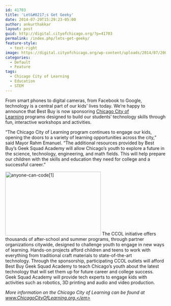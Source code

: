 ```yaml
---
id: 41703
title: 'Let&#8217;s Get Geeky'
date: 2014-07-29T15:29:23-05:00
author: ankurthakkar
layout: post
guid: http://digital.cityofchicago.org/?p=41703
permalink: /index.php/lets-get-geeky/
feature-style:
  - text-right
image: https://digital.cityofchicago.org/wp-content/uploads/2014/07/2007-5-23-71136503_geeksquad1.jpg
categories:
  - Default
  - Feature
tags:
  - Chicago City of Learning
  - Education
  - STEM
---
```

From smart phones to digital cameras, from Facebook to Google, technology is a central part of our kids&#8217; lives today. We&#8217;re happy to announce that Best Buy is now sponsoring [Chicago City of Learning](http://chicagocityoflearning.org/) programs designed to build our students&#8217; technology skills through fun, interactive workshops and activities.

“The Chicago City of Learning program continues to engage our kids, opening the doors to a variety of learning opportunities across the city,” said Mayor Rahm Emanuel. “The additional resources provided by Best Buy’s Geek Squad Academy will allow Chicago’s youth to explore a future in the science, technology, engineering, and math fields. This will help prepare our children with the skills and education they need for college and a successful career.”

<img loading="lazy" class="alignleft size-full wp-image-41704" alt="anyone-can-code[1]" src="http://digital.cityofchicago.org/wp-content/uploads/2014/07/anyone-can-code1.jpg" width="300" height="200" /> The CCOL initiative offers thousands of after-school and summer programs, through partner organizations citywide, designed to challenge youth to engage in new ways of learning. Hands-on projects afford children and teens to work with everything from traditional craft materials to state-of-the-art technology. Through the sponsorship, participating CCOL outlets will afford Best Buy Geek Squad Academy to teach Chicago’s youth about the latest technology that will set them up for future career and college success. Geek Squad Academy will provide tech experts to engage kids with activities such as robotics, 3D printing and audio and video production.

<em id="__mceDel">More information on the Chicago City of Learning can be found at www.ChicagoCityOfLearning.org.</em>